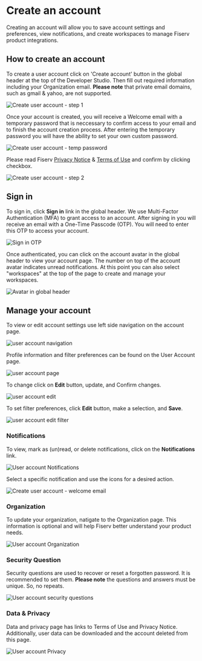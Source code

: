 # Create an account

Creating an account will allow you to save account settings and preferences, view notifications, and create workspaces to manage Fiserv product integrations.

## How to create an account

To create a user account click on 'Create account' button in the global header at the top of the Developer Studio. Then fill out required information including your Organization email. **Please note** that private email domains, such as gmail & yahoo, are not supported.

![Create user account - step 1](../../assets/images/user-account/user-account-create-step-1.png)

Once your account is created, you will receive a Welcome email with a temporary password that is neccessary to confirm access to your email and to finish the account creation process. After entering the temporary password you will have the ability to set your own custom password.

![Create user account - temp password](../../assets/images/user-account/user-account-temp-pw.png)

Please read Fiserv [Privacy Notice](?path=docs/privacy-notice.md) & [Terms of Use](?path=docs/terms-of-use.md) and confirm by clicking checkbox.

![Create user account - step 2](../../assets/images/user-account/user-account-create-step-2.png)

## Sign in

To sign in, click **Sign in** link in the global header.
We use Multi-Factor Authentication (MFA) to grant access to an account. After signing in you will receive an email with a One-Time Passcode (OTP). You will need to enter this OTP to access your account.

![Sign in OTP](../../assets/images/user-account/user-account-otp.png)

Once authenticated, you can click on the account avatar in the global header to view your account page. The number on top of the account avatar indicates unread notifications. At this point you can also select "workspaces" at the top of the page to create and manage your workspaces.

![Avatar in global header](../../assets/images/user-account/user-account.png)


## Manage your account

To view or edit account settings use left side navigation on the account page.

![user account navigation](../../assets/images/user-account/user-account-navigation.png)

Profile information and filter preferences can be found on the User Account page. 

![user account page](../../assets/images/user-account/user-account-page.png)

To change click on **Edit** button, update, and Confirm changes.

![user account edit](../../assets/images/user-account/user-account-edit.png)

To set filter preferences, click **Edit** button, make a selection, and **Save**.

![user account edit filter](../../assets/images/user-account/user-account-edit-filters.png)

### Notifications

To view, mark as (un)read, or delete notifications, click on the **Notifications** link. 

![User account Notifications](../../assets/images/user-account/user-account-notifications.png)

Select a specific notification and use the icons for a desired action.

![Create user account - welcome email](../../assets/images/user-account/user-account-welcome-notification.png)


### Organization

To update your organization, natigate to the Organization page. This information is optional and will help Fiserv better understand your product needs.

![User account Organization](../../assets/images/user-account/user-account-edit-organization.png)


### Security Question

Security questions are used to recover or reset a forgotten password. It is recommended to set them. **Please note** the questions and answers must be unique. So, no repeats.

![User account security questions](../../assets/images/user-account/user-account-security-questions.png)


### Data & Privacy

Data and privacy page has links to Terms of Use and Privacy Notice. Additionally, user data can be downloaded and the account deleted from this page.

![User account Privacy](../../assets/images/user-account/user-account-privacy.png)



